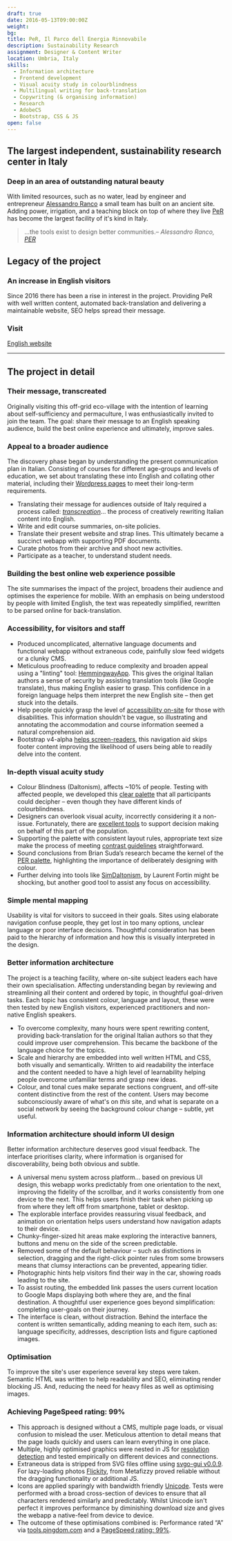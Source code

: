 ```yaml
---
draft: true
date: 2016-05-13T09:00:00Z
weight:
bg: 
title: PeR, Il Parco dell Energia Rinnovabile
description: Sustainability Research
assignment: Designer & Content Writer
location: Umbria, Italy
skills:
  - Information architecture
  - Frontend development
  - Visual acuity study in colourblindness
  - Multilingual writing for back-translation
  - Copywriting (& organising information)
  - Research
  - AdobeCS
  - Bootstrap, CSS & JS
open: false
---
```


<!--May 2016
{{/* <flickity src="3si/images/3si-sales.jpg" title="3Si marketing content" selectCell="flkty.selectCell( value, isWrapped, isInstant )" > */}}
-->

## The largest independent, sustainability research center in Italy

### Deep in an area of outstanding natural beauty

With limited resources, such as no water, lead by engineer and entrepreneur [Alessandro Ranco](https://inspiredlabs.co.uk/per.umbria.it/en/index.html#philosophy) a small team has built on an ancient site. Adding power, irrigation, and a teaching block on top of where they live [PeR](https://inspiredlabs.co.uk/per.umbria.it/en/) has become the largest facility of it's kind in Italy. 

> …the tools exist to design better communities.<cite>– Alessandro Ranco, [PER](https://inspiredlabs.co.uk/per.umbria.it/en/index.html#philosophy)</cite>

## Legacy of the project

### An increase in English visitors

<!--Presently, we are in the process of assessing the impact of updating their content -->

Since 2016 there has been a rise in interest in the project. Providing PeR with well written content, automated back-translation and delivering a maintainable website, SEO helps spread their message.

<!-- The web platform is developed to be modular, able to adapt to their future needs. -->


<!--
### Preview
<a ondragstart="return false" style="visibility: visible;" class="btn portfolioVisibility" data-selector=".cell29" onclick="static();document.getElementById('togglebox').checked = true;">PeR</a>
-->

### Visit

[English website](https://umbria.netlify.com/) <!-- [Italiano](https://per.umbria.it/) -->

------

## The project in detail

### Their message, transcreated

Originally visiting this off-grid eco-village with the intention of learning about self-sufficiency and permaculture, I was enthusiastically invited to join the team. The goal: share their message to an English speaking audience, build the best online experience and ultimately, improve sales.

### Appeal to a broader audience

<!-- ### Translating the communication plan -->

The discovery phase began by understanding the present communication plan in Italian. Consisting of courses for different age-groups and levels of education, we set about translating these into English and collating other material, including their [Wordpress pages](http://http://per.umbria.it/) to meet their long-term requirements.

*   Translating their message for audiences outside of Italy required a process called: _[transcreation](https://en.wikipedia.org/wiki/Transcreation)_… the process of creatively rewriting Italian content into English.
*   Write and edit course summaries, on-site policies.
*   Translate their present website and strap lines. This ultimately became a succinct webapp with supporting PDF documents.
*   Curate photos from their archive and shoot new activities.
*   Participate as a teacher, to understand student needs.

### Building the best online web experience possible

The site summarises the impact of the project, broadens their audience and optimises the experience for mobile<!--, offline-first-->. With an emphasis on being understood by people with limited English, the text was repeatedly simplified, rewritten to be parsed online for back-translation.

### Accessibility, for visitors and staff

*   Produced uncomplicated, alternative language documents and functional webapp without extraneous code, painfully slow feed widgets or a clunky CMS.
*   Meticulous proofreading to reduce complexity and broaden appeal using a "linting" tool: [HemmingwayApp](http://hemingwayapp.com). This gives the original Italian authors a sense of security by assisting translation tools (like Google translate), thus making English easier to grasp. This confidence in a foreign language helps them interpret the new English site – then get stuck into the details.
*   Help people quickly grasp the level of [accessibility on-site](http://inspiredlabs.co.uk/per.umbria.it/en/#accessibility) for those with disabilities. This information shouldn't be vague, so illustrating and annotating the accommodation and course information seemed a natural comprehension aid.
*   Bootstrap v4-alpha [helps screen-readers](https://v4-alpha.getbootstrap.com/utilities/screenreaders/), this navigation aid skips footer content improving the likelihood of users being able to readily delve into the content.

### In-depth visual acuity study

*   Colour Blindness (Daltonism), affects ~10% of people. Testing with affected people, we developed this [clear palette](https://color.adobe.com/create/color-wheel/?base=2&rule=Custom&selected=1&name=My%20Color%20Theme&mode=rgb&rgbvalues=0.4549019607843137%2C0.0784313725490196%2C0.4470588235294118%2C0.5411764705882353%2C0.21568627450980393%2C0%2C0%2C0.43529411764705883%2C0.27058823529411763%2C0%2C0.12941176470588237%2C0.2784313725490196%2C0%2C0%2C0&swatchOrder=0%2C1%2C2%2C3%2C4) that all participants could decipher – even though they have different kinds of colourblindness.
*   Designers can overlook visual acuity, incorrectly considering it a non-issue. Fortunately, there are [excellent tools](http://leaverou.github.io/contrast-ratio/#white-on-black) to support decision making on behalf of this part of the population.
*   Supporting the palette with consistent layout rules, appropriate text size make the process of meeting [contrast guidelines](https://www.w3.org/TR/WCAG/#visual-audio-contrast) straightforward.
*   Sound conclusions from Brian Suda’s research became the kernel of the [PER palette](http://optional.is/required/2011/06/20/accessible-color-swatches), highlighting the importance of deliberately designing with colour.
*   Further delving into tools like [SimDaltonism](https://michelf.ca/projects/sim-daltonism/), by Laurent Fortin might be shocking, but another good tool to assist any focus on accessibility.

### Simple mental mapping

Usability is vital for visitors to succeed in their goals. Sites using elaborate navigation confuse people, they get lost in too many options, unclear language or poor interface decisions. Thoughtful consideration has been paid to the hierarchy of information and how this is visually interpreted in the design.

### Better information architecture

The project is a teaching facility, where on-site subject leaders each have their own specialisation. Affecting understanding began by reviewing and streamlining all their content and ordered by topic, in thoughtful goal-driven tasks. Each topic has consistent colour, language and layout, these were then tested by new English visitors, experienced practitioners and non-native English speakers.

*   To overcome complexity, many hours were spent rewriting content, providing back-translation for the original Italian authors so that they could improve user comprehension. This became the backbone of the language choice for the topics.
*   Scale and hierarchy are embedded into well written HTML and CSS, both visually and semantically. Written to aid readability the interface and the content needed to have a high level of learnability helping people overcome unfamiliar terms and grasp new ideas.
*   Colour, and tonal cues make separate sections congruent, and off-site content distinctive from the rest of the content. Users may become subconsciously aware of what's on _this_ site, and what is separate on a social network by seeing the background colour change – subtle, yet useful.

### Information architecture should inform UI design

Better information architecture deserves good visual feedback. The interface prioritises clarity, where information is organised for discoverability, being both obvious and subtle.

*   A universal menu system across platform… based on previous UI design, this webapp works predictably from one orientation to the next, improving the fidelity of the scrollbar, and it works consistently from one device to the next. This helps users finish their task when picking up from where they left off from smartphone, tablet or desktop.
*   The explorable interface provides reassuring visual feedback, and animation on orientation helps users understand how navigation adapts to their device.
*   Chunky-finger-sized hit areas make exploring the interactive banners, buttons and menu on the side of the screen predictable.
*   Removed some of the default behaviour – such as distinctions in selection, dragging and the right-click pointer rules from some browsers means that clumsy interactions can be prevented, appearing tidier.
*   Photographic hints help visitors find their way in the car, showing roads leading to the site.
*   To assist routing, the embedded link passes the users current location to Google Maps displaying both where they are, and the final destination. A thoughtful user experience goes beyond simplification: completing user-goals on their journey.
*   The interface is clean, without distraction. Behind the interface the content is written semantically, adding meaning to each item, such as: language specificity, addresses, description lists and figure captioned images.

### Optimisation

To improve the site's user experience several key steps were taken. Semantic HTML was written to help readability and SEO, eliminating render blocking JS. And, reducing the need for heavy files as well as optimising images.

### Achieving PageSpeed rating: 99%

*   This approach is designed without a CMS, multiple page loads, or visual confusion to mislead the user. Meticulous attention to detail means that the page loads quickly and users can learn everything in one place.
*   Multiple, highly optimised graphics were nested in JS for [resolution detection](http://scottjehl.github.io/picturefill/) and tested empirically on different devices and connections.
*   Extraneous data is stripped from SVG files offline using [svgo-gui v0.0.9](https://github.com/svg/svgo-gui). For lazy-loading photos [Flickity](https://twitter.com/metafizzyco/timelines/657278156794109953), from Metafizzy proved reliable without the dragging functionality or additional JS.
*   Icons are applied sparingly with bandwidth friendly [Unicode](http://unicode-table.com/en). Tests were performed with a broad cross-section of devices to ensure that all characters rendered similarly and predictably. Whilst Unicode isn't perfect it improves performance by diminishing download size and gives the webapp a native-feel from device to device.
*   The outcome of these optimisations combined is: Performance rated “A” via [tools.pingdom.com](https://tools.pingdom.com/#!/dm8jAX/http://inspiredlabs.co.uk/per.umbria.it/en/index.html) and a [PageSpeed rating: 99%](http://inspiredlabs.co.uk/gtmetrix.com/reports/per.umbria.it.pdf).

<!--
> What is information architecture?  
> …it’s an attitude, not a process, and a responsibility.<cite>– [Richard Saul Wurman](http://understandinggroup.com/information-architecture/cool-finds-bonus-richard-saul-wurman-interview-knowledge-management/) on unfamiliarity and understanding</cite>
-->